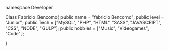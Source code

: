 namespace Developer

Class Fabricio_Bencomo{
  public name = "fabricio Bencomo";
  public level = "Junior";
  public Tech = ["MySQL", "PHP", "HTML", "SASS", "JAVASCRIPT", "CSS", "NODE", "GULP"];
  public hobbies = ["Music", "Videogames", "Code"];
  
}
